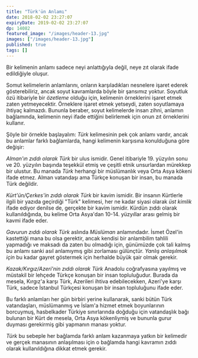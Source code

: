 ```yaml
---
title: "Türk'ün Anlamı"
date: 2018-02-02 23:27:07
expiryDate: 2019-02-02 23:27:07
dp: 14082
featured_image: "/images/header-13.jpg"
images: ["/images/header-13.jpg"]
published: true
tags: []
---
```




Bir kelimenin anlamı sadece neyi anlattığıyla değil, neye zıt olarak ifade
edildiğiyle oluşur.

Somut kelimelerin anlamlarını, onların karşıladıkları nesnelere işaret ederek
gösterebiliriz, ancak soyut kavramlarda böyle bir şansımız yoktur. Soyutluk özü
itibariyle bir *özetleme* olduğu için, kelimenin örneklerini işaret etmek zaten
yetmeyecektir. Örneklere işaret etmek yetseydi, zaten soyutlamaya ihtiyaç
kalmazdı. Bununla beraber, soyut kelimelerde insan zihni, anlamın bağlamında,
kelimenin neyi ifade ettiğini belirlemek için onun zıt örneklerini kullanır.

Şöyle bir örnekle başlayalım: *Türk* kelimesinin pek çok anlamı vardır, ancak bu
anlamlar farklı bağlamlarda, hangi kelimenin karşısına konulduğuna göre değişir: 

*Alman'ın zıddı olarak Türk* bir ulus ismidir. Genel itibariyle 19. yüzyılın
sonu ve 20. yüzyılın başında teşekkül etmiş ve çeşitli etnik unsurlardan
mürekkep bir ulustur. Bu manada *Türk* herhangi bir müslümanlık veya Orta Asya
kökeni ifade etmez. Alman vatandaşı ama Türkçe konuşan bir insan, bu manada Türk
değildir.

*Kürt'ün/Çerkes'in zıddı olarak Türk* bir kavim ismidir. Bir insanın Kürtlerle
ilgili bir yazıda geçirdiği "Türk" kelimesi, her ne kadar siyasi olarak *üst
kimlik* ifade ediyor denilse de, gerçekte bir kavim ismidir. Kürdün zıddı olarak
kullanıldığında, bu kelime Orta Asya'dan 10-14. yüzyıllar arası gelmiş bir kavmi
ifade eder.

*Gavurun zıddı olarak Türk* aslında *Müslüman* anlamındadır. İsmet Özel'in
kastettiği mana bu olsa gerektir, ancak kendisi bir anlambilim tahlili yapmadığı
ve maksadı da zaten bu olmadığı için, günümüzde çok tali kalmış bu anlamı sanki
asıl anlamıymış gibi zorlaması gülünçtür. *Yanlış anlaşılmak için* bu kadar
gayret göstermek için herhalde büyük şair olmak gerekir. 

*Kazak/Kırgız/Azeri'nin zıddı olarak Türk* Anadolu coğrafyasına yayılmış ve
müstakil bir lehçede Türkçe konuşan bir insan topluluğudur. Burada da mesela,
Kırgız'a karşı Türk, Azerileri ihtiva edebilecekken, Azeri'ye karşı Türk, sadece
İstanbul Türkçesi konuşan bir insan topluluğunu ifade eder.

Bu farklı anlamları her gün birbiri yerine kullanarak, sanki bütün Türk
vatandaşları, müslümanmış ve İslam'a hizmet etmek boyunlarının borcuymuş,
hasbelkader Türkiye sınırlarında doğduğu için vatandaşlık bağı bulunan bir Kürt
de mesela, Orta Asya kökenliymiş ve bununla gurur duyması gerekirmiş gibi
yapmanın manası yoktur. 

*Türk* bu sebeple her bağlamda farklı anlam kazanmaya yatkın bir kelimedir ve
gerçek manasının anlaşılması için o bağlamda hangi kavramın zıddı olarak
kullanıldığına dikkat etmek gerekir.

